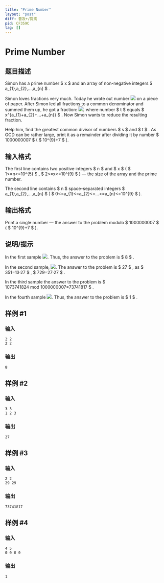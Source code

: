 ```yaml
---
title: "Prime Number"
layout: "post"
diff: 普及+/提高
pid: CF359C
tag: []
---
```


# Prime Number

## 题目描述

Simon has a prime number $ x $ and an array of non-negative integers $ a_{1},a_{2},...,a_{n} $ .

Simon loves fractions very much. Today he wrote out number ![](https://cdn.luogu.com.cn/upload/vjudge_pic/CF359C/30ceed91a13d03a8240cb0eaa60aa832738192a0.png) on a piece of paper. After Simon led all fractions to a common denominator and summed them up, he got a fraction: ![](https://cdn.luogu.com.cn/upload/vjudge_pic/CF359C/e0810919ce9aff20137654b00c598ccaa33ece8d.png), where number $ t $ equals $ x^{a_{1}+a_{2}+...+a_{n}} $ . Now Simon wants to reduce the resulting fraction.

Help him, find the greatest common divisor of numbers $ s $ and $ t $ . As GCD can be rather large, print it as a remainder after dividing it by number $ 1000000007 $ ( $ 10^{9}+7 $ ).

## 输入格式

The first line contains two positive integers $ n $ and $ x $ ( $ 1<=n<=10^{5} $ , $ 2<=x<=10^{9} $ ) — the size of the array and the prime number.

The second line contains $ n $ space-separated integers $ a_{1},a_{2},...,a_{n} $ ( $ 0<=a_{1}<=a_{2}<=...<=a_{n}<=10^{9} $ ).

## 输出格式

Print a single number — the answer to the problem modulo $ 1000000007 $ ( $ 10^{9}+7 $ ).

## 说明/提示

In the first sample ![](https://cdn.luogu.com.cn/upload/vjudge_pic/CF359C/a1e2654626975b2109236cae030121c98f55e9d0.png). Thus, the answer to the problem is $ 8 $ .

In the second sample, ![](https://cdn.luogu.com.cn/upload/vjudge_pic/CF359C/21aa04c7cee2f3b67d81ff94d48ffd8a4add7ce1.png). The answer to the problem is $ 27 $ , as $ 351=13·27 $ , $ 729=27·27 $ .

In the third sample the answer to the problem is $ 1073741824 mod 1000000007=73741817 $ .

In the fourth sample ![](https://cdn.luogu.com.cn/upload/vjudge_pic/CF359C/b75d78ae6544e1f3836b40eca1b29ba08f0f671d.png). Thus, the answer to the problem is $ 1 $ .

## 样例 #1

### 输入

```
2 2
2 2

```

### 输出

```
8

```

## 样例 #2

### 输入

```
3 3
1 2 3

```

### 输出

```
27

```

## 样例 #3

### 输入

```
2 2
29 29

```

### 输出

```
73741817

```

## 样例 #4

### 输入

```
4 5
0 0 0 0

```

### 输出

```
1

```

